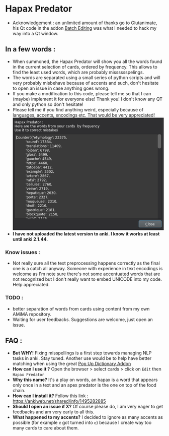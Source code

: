 # Hapax Predator
* Acknowledgement : an unlimited amount of thanks go to Glutanimate, his Qt code in the addon [Batch Editing](https://ankiweb.net/shared/info/291119185) was what I needed to hack my way into a Qt window.

## In a few words :
* When summoned, the Hapax Predator will show you all the words found in the current selection of cards, ordered by frequency. This allows to find the least used words, which are probably misssssspelings.
* The words are separated using a small series of python scripts and will very probably misbehave because of accents and such, don't hesitate to open an issue in case anything goes wrong.
* If you make a modification to this code, please tell me so that I can (maybe) implement it for everyone else! Thank you! I don't know any QT and only python so don't hesitate!
* Please tell me if you find anything weird, especially because of languages, accents, encodings etc. That would be very appreciated!
    ![picture](HapaxPredator.png)
* **I have not uploaded the latest version to anki. I know it works at least until anki 2.1.44.**

### Know issues :
* Not really sure all the text preprocessing happens correctly as the final one is a catch all anyway. Someone with experience in text encodings is welcome as I'm note sure there's not some accentuated words that are not recognized but I don't really want to embed UNICODE into my code. Help appreciated.

### TODO :
* better separation of words from cards using content from my own AMiMA repository.
* Waiting for user feedbacks. Suggestions are welcome, just open an issue.


## FAQ :
* **But WHY!** Fixing misspellings is a first step towards managing NLP tasks in anki. Stay tuned. Another use would be to help have better matching when using the great [Pop Up Dictionary Addon](https://ankiweb.net/shared/info/153625306)
* **How can I use it ?** Open the browser > select cards > click on `Edit` then `Hapax Predator`
* **Why this name?** It's a play on words, an hapax is a word that appears only once in a text and an apex predator is the one on top of the food chain.
* **How can I install it?** Follow this link : https://ankiweb.net/shared/info/1495282885
* **Should I open an issue if X?** Of course please do, I am very eager to get feedbacks and am very early to all this.
* **What happened to my accents?** I decided to ignore as many accents as possible (for example `é` got turned into `e`) because I create way too many cards to care about them.
